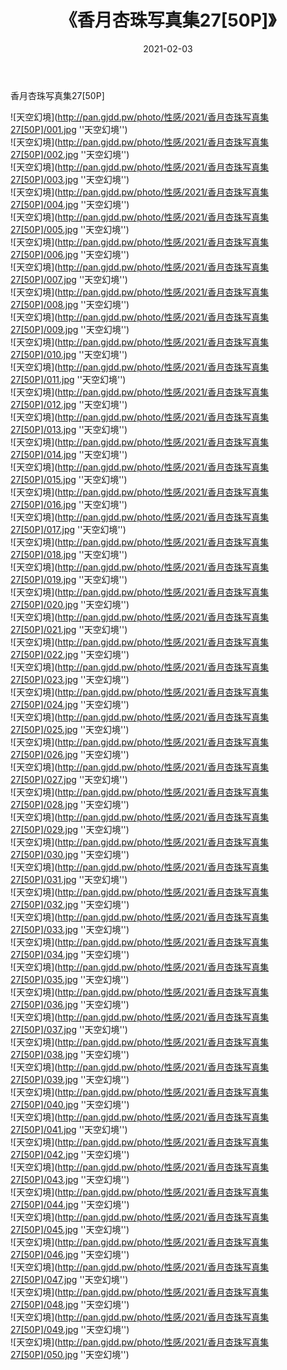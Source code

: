 ﻿---
layout: post
title:  《香月杏珠写真集27[50P]》
date:   2021-02-03
img: http://pan.gjdd.pw/photo/性感/2021/香月杏珠写真集27[50P]/000.jpg
categories: [美女, 性感, 泳衣]
---

香月杏珠写真集27[50P]



![天空幻境](http://pan.gjdd.pw/photo/性感/2021/香月杏珠写真集27[50P]/001.jpg ''天空幻境'') <br>
![天空幻境](http://pan.gjdd.pw/photo/性感/2021/香月杏珠写真集27[50P]/002.jpg ''天空幻境'') <br>
![天空幻境](http://pan.gjdd.pw/photo/性感/2021/香月杏珠写真集27[50P]/003.jpg ''天空幻境'') <br>
![天空幻境](http://pan.gjdd.pw/photo/性感/2021/香月杏珠写真集27[50P]/004.jpg ''天空幻境'') <br>
![天空幻境](http://pan.gjdd.pw/photo/性感/2021/香月杏珠写真集27[50P]/005.jpg ''天空幻境'') <br>
![天空幻境](http://pan.gjdd.pw/photo/性感/2021/香月杏珠写真集27[50P]/006.jpg ''天空幻境'') <br>
![天空幻境](http://pan.gjdd.pw/photo/性感/2021/香月杏珠写真集27[50P]/007.jpg ''天空幻境'') <br>
![天空幻境](http://pan.gjdd.pw/photo/性感/2021/香月杏珠写真集27[50P]/008.jpg ''天空幻境'') <br>
![天空幻境](http://pan.gjdd.pw/photo/性感/2021/香月杏珠写真集27[50P]/009.jpg ''天空幻境'') <br>
![天空幻境](http://pan.gjdd.pw/photo/性感/2021/香月杏珠写真集27[50P]/010.jpg ''天空幻境'') <br>
![天空幻境](http://pan.gjdd.pw/photo/性感/2021/香月杏珠写真集27[50P]/011.jpg ''天空幻境'') <br>
![天空幻境](http://pan.gjdd.pw/photo/性感/2021/香月杏珠写真集27[50P]/012.jpg ''天空幻境'') <br>
![天空幻境](http://pan.gjdd.pw/photo/性感/2021/香月杏珠写真集27[50P]/013.jpg ''天空幻境'') <br>
![天空幻境](http://pan.gjdd.pw/photo/性感/2021/香月杏珠写真集27[50P]/014.jpg ''天空幻境'') <br>
![天空幻境](http://pan.gjdd.pw/photo/性感/2021/香月杏珠写真集27[50P]/015.jpg ''天空幻境'') <br>
![天空幻境](http://pan.gjdd.pw/photo/性感/2021/香月杏珠写真集27[50P]/016.jpg ''天空幻境'') <br>
![天空幻境](http://pan.gjdd.pw/photo/性感/2021/香月杏珠写真集27[50P]/017.jpg ''天空幻境'') <br>
![天空幻境](http://pan.gjdd.pw/photo/性感/2021/香月杏珠写真集27[50P]/018.jpg ''天空幻境'') <br>
![天空幻境](http://pan.gjdd.pw/photo/性感/2021/香月杏珠写真集27[50P]/019.jpg ''天空幻境'') <br>
![天空幻境](http://pan.gjdd.pw/photo/性感/2021/香月杏珠写真集27[50P]/020.jpg ''天空幻境'') <br>
![天空幻境](http://pan.gjdd.pw/photo/性感/2021/香月杏珠写真集27[50P]/021.jpg ''天空幻境'') <br>
![天空幻境](http://pan.gjdd.pw/photo/性感/2021/香月杏珠写真集27[50P]/022.jpg ''天空幻境'') <br>
![天空幻境](http://pan.gjdd.pw/photo/性感/2021/香月杏珠写真集27[50P]/023.jpg ''天空幻境'') <br>
![天空幻境](http://pan.gjdd.pw/photo/性感/2021/香月杏珠写真集27[50P]/024.jpg ''天空幻境'') <br>
![天空幻境](http://pan.gjdd.pw/photo/性感/2021/香月杏珠写真集27[50P]/025.jpg ''天空幻境'') <br>
![天空幻境](http://pan.gjdd.pw/photo/性感/2021/香月杏珠写真集27[50P]/026.jpg ''天空幻境'') <br>
![天空幻境](http://pan.gjdd.pw/photo/性感/2021/香月杏珠写真集27[50P]/027.jpg ''天空幻境'') <br>
![天空幻境](http://pan.gjdd.pw/photo/性感/2021/香月杏珠写真集27[50P]/028.jpg ''天空幻境'') <br>
![天空幻境](http://pan.gjdd.pw/photo/性感/2021/香月杏珠写真集27[50P]/029.jpg ''天空幻境'') <br>
![天空幻境](http://pan.gjdd.pw/photo/性感/2021/香月杏珠写真集27[50P]/030.jpg ''天空幻境'') <br>
![天空幻境](http://pan.gjdd.pw/photo/性感/2021/香月杏珠写真集27[50P]/031.jpg ''天空幻境'') <br>
![天空幻境](http://pan.gjdd.pw/photo/性感/2021/香月杏珠写真集27[50P]/032.jpg ''天空幻境'') <br>
![天空幻境](http://pan.gjdd.pw/photo/性感/2021/香月杏珠写真集27[50P]/033.jpg ''天空幻境'') <br>
![天空幻境](http://pan.gjdd.pw/photo/性感/2021/香月杏珠写真集27[50P]/034.jpg ''天空幻境'') <br>
![天空幻境](http://pan.gjdd.pw/photo/性感/2021/香月杏珠写真集27[50P]/035.jpg ''天空幻境'') <br>
![天空幻境](http://pan.gjdd.pw/photo/性感/2021/香月杏珠写真集27[50P]/036.jpg ''天空幻境'') <br>
![天空幻境](http://pan.gjdd.pw/photo/性感/2021/香月杏珠写真集27[50P]/037.jpg ''天空幻境'') <br>
![天空幻境](http://pan.gjdd.pw/photo/性感/2021/香月杏珠写真集27[50P]/038.jpg ''天空幻境'') <br>
![天空幻境](http://pan.gjdd.pw/photo/性感/2021/香月杏珠写真集27[50P]/039.jpg ''天空幻境'') <br>
![天空幻境](http://pan.gjdd.pw/photo/性感/2021/香月杏珠写真集27[50P]/040.jpg ''天空幻境'') <br>
![天空幻境](http://pan.gjdd.pw/photo/性感/2021/香月杏珠写真集27[50P]/041.jpg ''天空幻境'') <br>
![天空幻境](http://pan.gjdd.pw/photo/性感/2021/香月杏珠写真集27[50P]/042.jpg ''天空幻境'') <br>
![天空幻境](http://pan.gjdd.pw/photo/性感/2021/香月杏珠写真集27[50P]/043.jpg ''天空幻境'') <br>
![天空幻境](http://pan.gjdd.pw/photo/性感/2021/香月杏珠写真集27[50P]/044.jpg ''天空幻境'') <br>
![天空幻境](http://pan.gjdd.pw/photo/性感/2021/香月杏珠写真集27[50P]/045.jpg ''天空幻境'') <br>
![天空幻境](http://pan.gjdd.pw/photo/性感/2021/香月杏珠写真集27[50P]/046.jpg ''天空幻境'') <br>
![天空幻境](http://pan.gjdd.pw/photo/性感/2021/香月杏珠写真集27[50P]/047.jpg ''天空幻境'') <br>
![天空幻境](http://pan.gjdd.pw/photo/性感/2021/香月杏珠写真集27[50P]/048.jpg ''天空幻境'') <br>
![天空幻境](http://pan.gjdd.pw/photo/性感/2021/香月杏珠写真集27[50P]/049.jpg ''天空幻境'') <br>
![天空幻境](http://pan.gjdd.pw/photo/性感/2021/香月杏珠写真集27[50P]/050.jpg ''天空幻境'') <br>